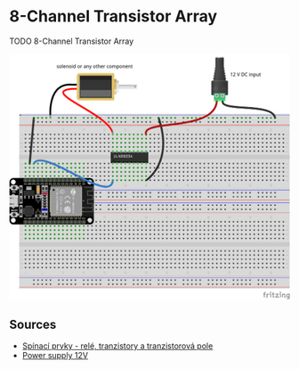 # 8-Channel Transistor Array

TODO 8-Channel Transistor Array

![8-Channel Transistor Array sketch](sketch.png "8-Channel Transistor Array sketch")

## Sources

- [Spínací prvky - relé, tranzistory a tranzistorová pole](https://navody.dratek.cz/zaciname-s-arduinem/spinaci-prvky-rele-tranzistory-a-tranzistorova-pole.html)
- [Power supply 12V](https://forum.fritzing.org/t/power-supply-12v/23193)
